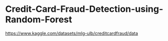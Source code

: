 # Credit-Card-Fraud-Detection-using-Random-Forest
https://www.kaggle.com/datasets/mlg-ulb/creditcardfraud/data
